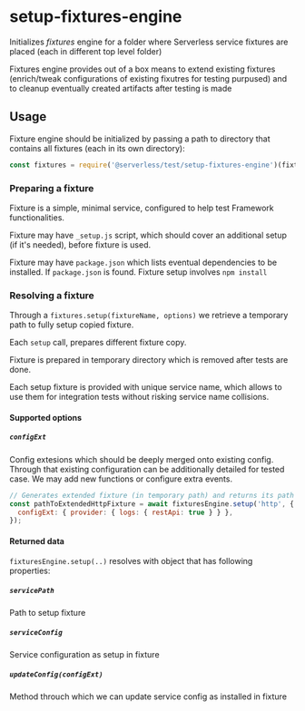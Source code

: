 # setup-fixtures-engine

Initializes _fixtures_ engine for a folder where Serverless service fixtures are placed (each in different top level folder)

Fixtures engine provides out of a box means to extend existing fixtures (enrich/tweak configurations of existing fixutres for testing purpused) and to cleanup eventually created artifacts after testing is made

## Usage

Fixture engine should be initialized by passing a path to directory that contains all fixtures (each in its own directory):

```javascript
const fixtures = require('@serverless/test/setup-fixtures-engine')(fixturesDir);
```

### Preparing a fixture

Fixture is a simple, minimal service, configured to help test Framework functionalities.

Fixture may have `_setup.js` script, which should cover an additional setup (if it's needed), before fixture is used.

Fixture may have `package.json` which lists eventual dependencies to be installed.
If `package.json` is found. Fixture setup involves `npm install`

### Resolving a fixture

Through a `fixtures.setup(fixtureName, options)` we retrieve a temporary path to fully setup copied fixture.

Each `setup` call, prepares different fixture copy.

Fixture is prepared in temporary directory which is removed after tests are done.

Each setup fixture is provided with unique service name, which allows to use them for integration tests without risking service name collisions.

#### Supported options

##### `configExt`

Config extesions which should be deeply merged onto existing config. Through that existing configuration can be additionally detailed for tested case. We may add new functions or configure extra events.

```javascript
// Generates extended fixture (in temporary path) and returns its path
const pathToExtendedHttpFixture = await fixturesEngine.setup('http', {
  configExt: { provider: { logs: { restApi: true } } },
});
```

#### Returned data

`fixturesEngine.setup(..)` resolves with object that has following properties:

##### `servicePath`

Path to setup fixture

##### `serviceConfig`

Service configuration as setup in fixture

##### `updateConfig(configExt)`

Method throuch which we can update service config as installed in fixture
